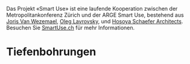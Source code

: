 Das Projekt «Smart Use» ist eine laufende Kooperation zwischen der Metropolitankonferenz Zürich und der ARGE Smart Use, bestehend aus [Joris Van Wezemael](http://www.doz.arch.ethz.ch/pd/vanwezemael.html), [Oleg Lavrovsky](http://datalets.ch), und [Hosoya Schaefer Architects](http://hosoyaschaefer.com/). Besuchen Sie [SmartUse.ch](http://smartuse.ch) für mehr Informationen.

# Tiefenbohrungen
